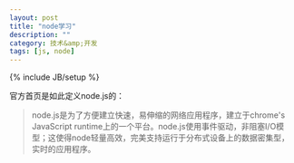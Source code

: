 ```yaml
---
layout: post
title: "node学习"
description: ""
category: 技术&amp;开发
tags: [js, node]
---
```

{% include JB/setup %}

官方首页是如此定义node.js的：

<blockquote>
node.js是为了方便建立快速，易伸缩的网络应用程序，建立于chrome's JavaScript runtime上的一个平台。node.js使用事件驱动，非阻塞I/O模型；这使得node轻量高效，完美支持运行于分布式设备上的数据密集型，实时的应用程序。
</blockquote>
